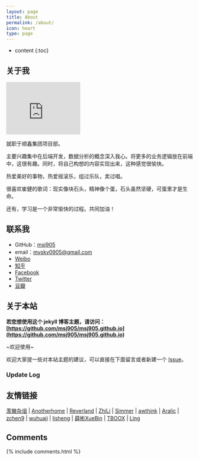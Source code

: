 ```yaml
---
layout: page
title: About
permalink: /about/
icon: heart
type: page
---
```


* content
{:toc}

## 关于我

<iframe src="https://githubbadge.appspot.com/msj905?s=1" style="border: 0;height: 142px;width: 200px;overflow: hidden;" frameBorder="0"></iframe>

就职于顺鑫集团项目部。

主要兴趣集中在后端开发，数据分析的概念深入我心。将更多的业务逻辑放在前端中，这很有趣。同时，将自己构想的内容实现出来，这种感觉很愉快。

热爱美好的事物，热爱摇滚乐，组过乐队，卖过唱。

很喜欢崔健的歌词：现实像块石头，精神像个蛋，石头虽然坚硬，可蛋里才是生命。

还有，学习是一个非常愉快的过程。共同加油！


## 联系我

* GitHub：[msj905](https://github.com/msj905)
* email：mysky0905@gmail.com
* [Weibo](http://weibo.com/3115521wh)
* [知乎](https://www.zhihu.com/people/msj0905)
* [Facebook](https://www.facebook.com/maishujie.water)
* [Twitter](https://twitter.com/maishujie)
* [豆瓣](https://www.douban.com/people/maishujie/)

## 关于本站

**若您想使用这个 jekyll 博客主题，请访问：[https://github.com/msj905/msj905.github.io](https://github.com/msj905/msj905.github.io)**

~欢迎使用~

欢迎大家提一些对本站主题的建议，可以直接在下面留言或者新建一个 [Issue](https://github.com/msj905/msj905.github.io/issues)。

### Update Log


## 友情链接

[羡辙杂俎](http://zhangwenli.com/blog) \| [Anotherhome](https://www.anotherhome.net) \| [Reverland](http://reverland.org/) \| [ZhiLi](http://lizhipower.github.io/) \| [Simmer](http://simmer-jun.github.io/) \| [awthink](http://awthink.net/) \| [Aralic](http://aralic.github.io/) \| [zchen9](http://www.chen9.info/) \| [wuhuaji](http://wuhuaji.me/) \| [lisheng](http://www.lishengcn.cn/) \| [薛彬XueBin](http://axuebin.com/blog/) \| [TBOOX](http://www.tboox.org/cn/) \|  [Ling](http://linglinyp.com/)

## Comments

{% include comments.html %}
